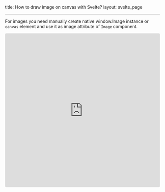 title: How to draw image on canvas with Svelte?
layout: svelte_page

---

For images you need manually create native window.Image instance or `canvas` element and use it as image attribute of `Image` component.

<iframe src="https://codesandbox.io/embed/github/konvajs/site/tree/master/svelte-demos/images?hidenavigation=1&view=split&fontsize=10&module=/App.svelte" style="width:100%; height:500px; border:0; border-radius: 4px; overflow:hidden;" sandbox="allow-modals allow-forms allow-popups allow-scripts allow-same-origin"></iframe>
